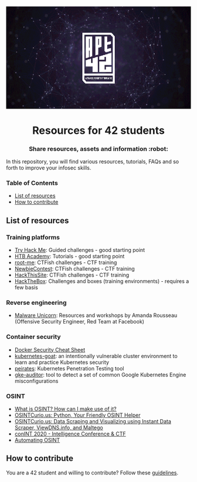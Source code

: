 <p align="center">
  <img src="assets/apt42_banner.png" alt="APT42 logo" />
</p>

<h1 align="center">
  Resources for 42 students
</h1>
<h3 align="center">
  Share resources, assets and information :robot:
</h3>

In this repository, you will find various resources, tutorials, FAQs and so forth to improve your infosec skills.

### Table of Contents

- [List of resources](#list-of-resources)
- [How to contribute](#how-to-contribute)

## List of resources

### Training platforms

- [Try Hack Me](https://tryhackme.com/): Guided challenges - good starting point
- [HTB Academy](https://academy.hackthebox.eu/): Tutorials - good starting point
- [root-me](https://www.root-me.org/): CTFish challenges - CTF training
- [NewbieContest](https://www.newbiecontest.org/): CTFish challenges - CTF training
- [HackThisSite](https://www.hackthissite.org/): CTFish challenges - CTF training
- [HackTheBox](https://www.hackthebox.eu/): Challenges and boxes (training environments) - requires a few basis

### Reverse engineering

- [Malware Unicorn](https://malwareunicorn.org/): Resources and workshops by Amanda Rousseau (Offensive Security Engineer, Red Team at Facebook)

### Container security

- [Docker Security Cheat Sheet](https://cheatsheetseries.owasp.org/cheatsheets/Docker_Security_Cheat_Sheet.html)
- [kubernetes-goat](https://github.com/madhuakula/kubernetes-goat): an intentionally vulnerable cluster environment to learn and practice Kubernetes security
- [peirates](https://github.com/inguardians/peirates): Kubernetes Penetration Testing tool
- [gke-auditor](https://github.com/google/gke-auditor): tool to detect a set of common Google Kubernetes Engine misconfigurations

### OSINT

- [What is OSINT? How can I make use of it?](https://securitytrails.com/blog/what-is-osint-how-can-i-make-use-of-it)
- [OSINTCurio.us: Python, Your Friendly OSINT Helper](https://osintcurio.us/2018/12/25/python-your-friendly-osint-helper/)
- [OSINTCurio.us: Data Scraping and Visualizing using Instant Data Scraper, ViewDNS.info, and Maltego](https://osintcurio.us/2020/04/15/data-scraping-and-visualizing-using-instant-data-scraper-viewdns-info-and-maltego/)
- [conINT 2020 - Intelligence Conference & CTF](https://www.youtube.com/channel/UCBtSOceclpKcvunVNw82tFQ/)
- [Automating OSINT](http://www.automatingosint.com/blog/)

## How to contribute

You are a 42 student and willing to contribute? Follow these [guidelines](CONTRIBUTING.md).
